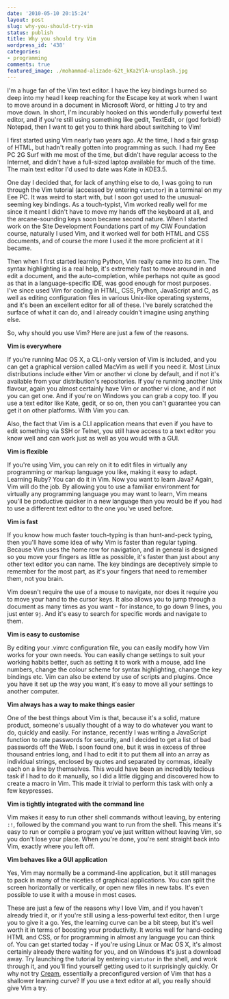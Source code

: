```yaml
---
date: '2010-05-10 20:15:24'
layout: post
slug: why-you-should-try-vim
status: publish
title: Why you should try Vim
wordpress_id: '438'
categories:
- programming
comments: true
featured_image: ./mohammad-alizade-62t_kKa2YlA-unsplash.jpg
---
```


I'm a huge fan of the Vim text editor. I have the key bindings burned so deep into my head I keep reaching for the Escape key at work when I want to move around in a document in Microsoft Word, or hitting J to try and move down. In short, I'm incurably hooked on this wonderfully powerful text editor, and if you're still using something like gedit, TextEdit, or (god forbid!) Notepad, then I want to get you to think hard about switching to Vim!

I first started using Vim nearly two years ago. At the time, I had a fair grasp of HTML, but hadn't really gotten into programming as such. I had my Eee PC 2G Surf with me most of the time, but didn't have regular access to the Internet, and didn't have a full-sized laptop available for much of the time. The main text editor I'd used to date was Kate in KDE3.5.

One day I decided that, for lack of anything else to do, I was going to run through the Vim tutorial (accessed by entering `vimtutor`) in a terminal on my Eee PC. It was weird to start with, but I soon got used to the unusual-seeming key bindings. As a touch-typist, Vim worked really well for me since it meant I didn't have to move my hands off the keyboard at all, and the arcane-sounding keys soon became second nature. When I started work on the Site Development Foundations part of my CIW Foundation course, naturally I used Vim, and it worked well for both HTML and CSS documents, and of course the more I used it the more proficient at it I became.

Then when I first started learning Python, Vim really came into its own. The syntax highlighting is a real help, it's extremely fast to move around in and edit a document, and the auto-completion, while perhaps not quite as good as that in a language-specific IDE, was good enough for most purposes. I've since used Vim for coding in HTML, CSS, Python, JavaScript and C, as well as editing configuration files in various Unix-like operating systems, and it's been an excellent editor for all of these. I've barely scratched the surface of what it can do, and I already couldn't imagine using anything else.

So, why should you use Vim? Here are just a few of the reasons.

**Vim is everywhere**

If you're running Mac OS X, a CLI-only version of Vim is included, and you can get a graphical version called MacVim as well if you need it. Most Linux distributions include either Vim or another vi clone by default, and if not it's available from your distribution's repositories. If you're running another Unix flavour, again you almost certainly have Vim or another vi clone, and if not you can get one. And if you're on Windows you can grab a copy too. If you use a text editor like Kate, gedit, or so on, then you can't guarantee you can get it on other platforms. With Vim you can.

Also, the fact that Vim is a CLI application means that even if you have to edit something via SSH or Telnet, you still have access to a text editor you know well and can work just as well as you would with a GUI.

**Vim is flexible**

If you're using Vim, you can rely on it to edit files in virtually any programming or markup language you like, making it easy to adapt. Learning Ruby? You can do it in Vim. Now you want to learn Java? Again, Vim will do the job. By allowing you to use a familiar environment for virtually any programming language you may want to learn, Vim means you'll be productive quicker in a new language than you would be if you had to use a different text editor to the one you've used before.

**Vim is fast**

If you know how much faster touch-typing is than hunt-and-peck typing, then you'll have some idea of why Vim is faster than regular typing. Because Vim uses the home row for navigation, and in general is designed so you move your fingers as little as possible, it's faster than just about any other text editor you can name. The key bindings are deceptively simple to remember for the most part, as it's your fingers that need to remember them, not you brain.

Vim doesn't require the use of a mouse to navigate, nor does it require you to move your hand to the cursor keys. It also allows you to jump through a document as many times as you want - for instance, to go down 9 lines, you just enter `9j`. And it's easy to search for specific words and navigate to them.

**Vim is easy to customise**

By editing your .vimrc configuration file, you can easily modify how Vim works for your own needs. You can easily change settings to suit your working habits better, such as setting it to work with a mouse, add line numbers, change the colour scheme for syntax highlighting, change the key bindings etc. Vim can also be extend by use of scripts and plugins. Once you have it set up the way you want, it's easy to move all your settings to another computer.

**Vim always has a way to make things easier**

One of the best things about Vim is that, because it's a solid, mature product, someone's usually thought of a way to do whatever you want to do, quickly and easily. For instance, recently I was writing a JavaScript function to rate passwords for security, and I decided to get a list of bad passwords off the Web. I soon found one, but it was in excess of three thousand entries long, and I had to edit it to put them all into an array as individual strings, enclosed by quotes and separated by commas, ideally each on a line by themselves. This would have been an incredibly tedious task if I had to do it manually, so I did a little digging and discovered how to create a macro in Vim. This made it trivial to perform this task with only a few keypresses.

**Vim is tightly integrated with the command line**

Vim makes it easy to run other shell commands without leaving, by entering `:!`, followed by the command you want to run from the shell. This means it's easy to run or compile a program you've just written without leaving Vim, so you don't lose your place. When you're done, you're sent straight back into Vim, exactly where you left off.

**Vim behaves like a GUI application**

Yes, Vim may normally be a command-line application, but it still manages to pack in many of the niceties of graphical applications. You can split the screen horizontally or vertically, or open new files in new tabs. It's even possible to use it with a mouse in most cases.

These are just a few of the reasons why I love Vim, and if you haven't already tried it, or if you're still using a less-powerful text editor, then I urge you to give it a go. Yes, the learning curve can be a bit steep, but it's well worth it in terms of boosting your productivity. It works well for hand-coding HTML and CSS, or for programming in almost any language you can think of. You can get started today - if you're using Linux or Mac OS X, it's almost certainly already there waiting for you, and on Windows it's just a download away. Try launching the tutorial by entering `vimtutor` in the shell, and work through it, and you'll find yourself getting used to it surprisingly quickly. Or why not try [Cream](http://cream.sourceforge.net/), essentially a preconfigured version of Vim that has a shallower learning curve? If you use a text editor at all, you really should give Vim a try.

